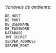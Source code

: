 *Variáveis de ambiente:*

```
DB_HOST
DB_PORT
DB_USERNAME
DB_PASSWORD
DATABASE
JWT_SECRET
SERVER_ADDRESS
SERVER_PORT

```
